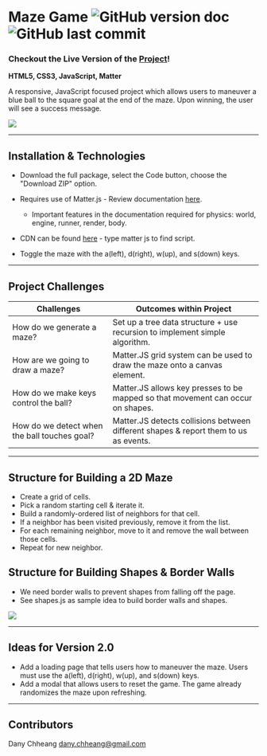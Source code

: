 # Maze Game ![GitHub version doc](https://img.shields.io/badge/Version-1.0.0-red) ![GitHub last commit](https://img.shields.io/github/last-commit/dcc5235/A-maze-ing_Game?style=flat-square) 

### Checkout the Live Version of the [Project](https://dcc5235.github.io/A-maze-ing_Game/)!

**HTML5, CSS3, JavaScript, Matter**

A responsive, JavaScript focused project which allows users to maneuver a blue ball to the square goal at the end of the maze. Upon winning, the user will see a success message.

![](https://bit.ly/3eXQhX4)

---

## Installation & Technologies

- Download the full package, select the Code button, choose the "Download ZIP" option.

- Requires use of Matter.js - Review documentation [here](brm.io/matter-js).

  - Important features in the documentation required for physics: world, engine, runner, render, body.

- CDN can be found [here](https://cdnjs.com/) - type matter js to find script.

- Toggle the maze with the a(left), d(right), w(up), and s(down) keys.

---

## Project Challenges

Challenges | Outcomes within Project
------------ | -------------
How do we generate a maze? | Set up a tree data structure + use recursion to implement simple algorithm.
How are we going to draw a maze? | Matter.JS grid system can be used to draw the maze onto a canvas element.
How do we make keys control the ball? | Matter.JS allows key presses to be mapped so that movement can occur on shapes.
How do we detect when the ball touches goal? | Matter.JS detects collisions between different shapes & report them to us as events.
 
---

## Structure for Building a 2D Maze
- Create a grid of cells.
- Pick a random starting cell & iterate it.
- Build a randomly-ordered list of neighbors for that cell.
- If a neighbor has been visited previously, remove it from the list.
- For each remaining neighbor, move to it and remove the wall between those cells.
- Repeat for new neighbor.

## Structure for Building Shapes & Border Walls
- We need border walls to prevent shapes from falling off the page.
- See shapes.js as sample idea to build border walls and shapes.

![](https://bit.ly/3kEXFYR)

---

## Ideas for Version 2.0
- Add a loading page that tells users how to maneuver the maze. Users must use the a(left), d(right), w(up), and s(down) keys.
- Add a modal that allows users to reset the game. The game already randomizes the maze upon refreshing.

---

## Contributors

Dany Chheang dany.chheang@gmail.com
